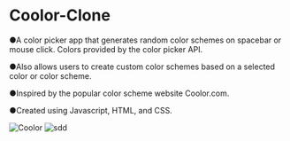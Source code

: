 # Coolor-Clone

●A color picker app that generates random color schemes on spacebar or mouse click. Colors provided by the color picker API.

●Also allows users to create custom color schemes based on a selected color or color scheme.

●Inspired by the popular color scheme website Coolor.com.

●Created using Javascript, HTML, and CSS.

![Coolor](https://user-images.githubusercontent.com/113400872/212505646-cdd6f013-1a2b-43a4-809b-b9dfa09e7038.PNG)
![sdd](https://user-images.githubusercontent.com/113400872/212505667-4b19748f-ee7c-412d-b6b1-1d8e287f63f5.PNG)
